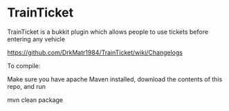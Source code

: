 TrainTicket
===========

TrainTicket is a bukkit plugin which allows people to use tickets before entering any vehicle

https://github.com/DrkMatr1984/TrainTicket/wiki/Changelogs

To compile:

Make sure you have apache Maven installed, download the contents of this repo, and run

mvn clean package

